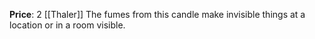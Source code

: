 **Price**: 2 [[Thaler]]
The fumes from this candle make invisible things at a location or in a room visible.